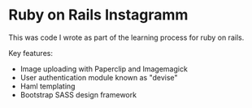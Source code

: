 # Ruby on Rails Instagramm

This was code I wrote as part of the learning process for ruby on rails.

Key features:

* Image uploading with Paperclip and Imagemagick
* User authentication module known as "devise"
* Haml templating
* Bootstrap SASS design framework
